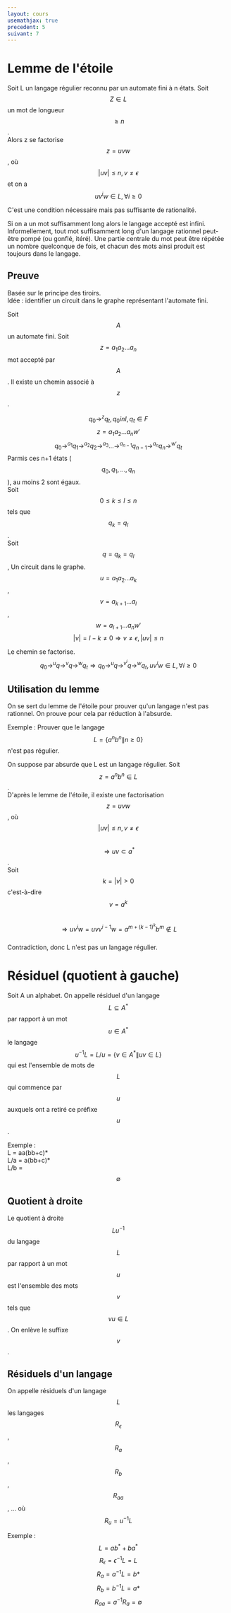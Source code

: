 ```yaml
---
layout: cours
usemathjax: true
precedent: 5
suivant: 7
---
```


# Lemme de l'étoile

Soit L un langage régulier reconnu par un automate fini à n états. Soit $$Z\in L$$ un mot de longueur $$\geq n$$.  
Alors z se factorise $$z=uvw$$, où $$|uv|\leq n, v \neq \epsilon$$ et on a $$uv^iw \in L, \forall i \geq 0$$

C'est une condition nécessaire mais pas suffisante de rationalité.

Si on a un mot suffisamment long alors le langage accepté est infini. Informellement, tout mot suffisamment long d'un langage rationnel peut-être pompé (ou gonflé, itéré). Une partie centrale du mot peut être répétée un nombre quelconque de fois, et chacun des mots ainsi produit est toujours dans le langage.

## Preuve

Basée sur le principe des tiroirs.  
Idée : identifier un circuit dans le graphe représentant l'automate fini.

Soit $$A$$ un automate fini. Soit $$z = a_1a_2...a_n$$ mot accepté par $$A$$. Il existe un chemin associé à $$z$$.
<!-- \overset{m}{\rightarrow} -->
$$q_0 \to^z q_t, q_0 in I, q_t \in F$$
$$z = a_1a_2...a_nw'$$
$$q_0 \to^{a_1} q_1 \to^{a_2} q_2 \to^{a_3} ... \to^{a_{n-1}} q_{n-1} \to^{a_n} q_n \to^{w'} q_t$$
Parmis ces n+1 états ($$q_0, q_1, ..., q_n$$), au moins 2 sont égaux.  
Soit $$0 \leq k \leq l \leq n$$ tels que $$q_k = q_l$$.  
Soit $$q = q_k = q_l$$, Un circuit dans le graphe.  
$$u = a_1a_2...a_k$$, $$v = a_{k+1}...a_l$$, $$w = a_{l+1}...a_nw'$$
$$|v| = l - k \neq 0 \Rightarrow v \neq \epsilon, |uv| \leq n$$

Le chemin se factorise.  
$$q_0 \to^u q \to^v q \to^w q_t \Rightarrow q_0 \to^u q \to^{v^i} q \to^w q_t , uv^iw \in L , \forall i \geq 0$$

## Utilisation du lemme

On se sert du lemme de l'étoile pour prouver qu'un langage n'est pas rationnel. On prouve pour cela par réduction à l'absurde.

Exemple : Prouver que le langage $$L = \{a^nb^n \| n \geq 0 \}$$ n'est pas régulier.

On suppose par absurde que L est un langage régulier. Soit $$z = a^nb^n \in L$$.  
D'après le lemme de l'étoile, il existe une factorisation  $$z = uvw$$, où $$|uv| \leq n, v \neq \epsilon$$  
$$\Rightarrow uv \subset a^*$$.  
Soit $$k = |v| > 0$$ c'est-à-dire $$v = a^k$$  
$$\Rightarrow uv^iw = uvv^{i-1}w = a^{m+(k-1)^k}b^m \notin L$$  
Contradiction, donc L n'est pas un langage régulier.

# Résiduel (quotient à gauche)

Soit A un alphabet. On appelle résiduel d'un langage $$L \subseteq A^* $$ par rapport à un mot $$u \in A^* $$ le langage $$u^{-1}L = L/u = \{v \in A^* \| uv \in L\}$$ qui est l'ensemble de mots de $$L$$ qui commence par $$u$$ auxquels ont a retiré ce préfixe $$u$$.

Exemple :  
L = aa(bb+c)*  
L/a = a(bb+c)*  
L/b = $$\emptyset$$

## Quotient à droite

Le quotient à droite $$Lu^{-1}$$ du langage $$L$$ par rapport à un mot $$u$$ est l'ensemble des mots $$v$$ tels que $$vu \in L$$. On enlève le suffixe $$v$$.

## Résiduels d'un langage

On appelle résiduels d'un langage $$L$$ les langages $$R_{\epsilon}$$, $$R_a$$, $$R_b$$, $$R_{aa}$$, ... où $$R_u = u^{-1}L$$

Exemple :  
$$L = ab^* + ba^*$$
$$R_{\epsilon} = \epsilon^{-1}L = L$$
$$R_a = a^{-1}L = b*$$
$$R_b = b^{-1}L = a*$$
$$R_{aa} = a^{-1}R_a = \emptyset$$
